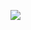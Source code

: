 ![](https://scontent.fhkg4-2.fna.fbcdn.net/v/t1.0-9/46275222_10156937016748552_5471268588226609152_n.jpg?_nc_cat=105&_nc_ht=scontent.fhkg4-2.fna&oh=e63bb659c92b32e43e25683ed83bc868&oe=5C707B56)
